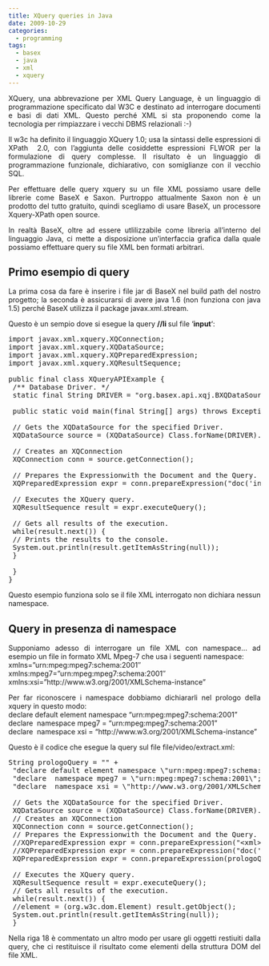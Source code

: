 ```yaml
---
title: XQuery queries in Java
date: 2009-10-29
categories:
  - programming
tags:
  - basex
  - java
  - xml
  - xquery
---
```

<p style="text-align: justify;">
  XQuery, una abbrevazione per XML Query Language, è un linguaggio di programmazione specificato dal W3C e destinato ad interrogare documenti e basi di dati XML. Questo perché XML si sta proponendo come la tecnologia per rimpiazzare i vecchi DBMS relazionali :-)
</p>

<p style="text-align: justify;">
  Il w3c ha definito il linguaggio XQuery 1.0; usa la sintassi delle espressioni di XPath  2.0, con l&#8217;aggiunta delle cosiddette espressioni FLWOR per la formulazione di query complesse. Il risultato è un linguaggio di programmazione funzionale, dichiarativo, con somiglianze con il vecchio SQL.
</p>

<p style="text-align: justify;">
  Per effettuare delle query xquery su un file XML possiamo usare delle librerie come BaseX e Saxon. Purtroppo attualmente Saxon non è un prodotto del tutto gratuito, quindi scegliamo di usare BaseX, un processore Xquery-XPath open source.
</p>

<p style="text-align: justify;">
  <!--more-->In realtà BaseX, oltre ad essere utlilizzabile come libreria all&#8217;interno del linguaggio Java, ci mette a disposizione un&#8217;interfaccia grafica dalla quale possiamo effettuare query su file XML ben formati arbitrari.
</p>

<h2 style="text-align: justify;">
  Primo esempio di query
</h2>

<p style="text-align: justify;">
  La prima cosa da fare è inserire i file jar di BaseX nel build path del nostro progetto; la seconda è assicurarsi di avere java 1.6 (non funziona con java 1.5) perché BaseX utilizza il package javax.xml.stream.
</p>

<p style="text-align: justify;">
  Questo è un sempio dove si esegue la query <strong>//li </strong>sul file &#8216;<strong>input</strong>&#8216;:
</p>

<pre lang="java">import javax.xml.xquery.XQConnection;
import javax.xml.xquery.XQDataSource;
import javax.xml.xquery.XQPreparedExpression;
import javax.xml.xquery.XQResultSequence;

public final class XQueryAPIExample {
 /** Database Driver. */
 static final String DRIVER = "org.basex.api.xqj.BXQDataSource";

 public static void main(final String[] args) throws Exception {

 // Gets the XQDataSource for the specified Driver.
 XQDataSource source = (XQDataSource) Class.forName(DRIVER).newInstance();

 // Creates an XQConnection
 XQConnection conn = source.getConnection();

 // Prepares the Expressionwith the Document and the Query.
 XQPreparedExpression expr = conn.prepareExpression("doc('input')//li");

 // Executes the XQuery query.
 XQResultSequence result = expr.executeQuery();

 // Gets all results of the execution.
 while(result.next()) {
 // Prints the results to the console.
 System.out.println(result.getItemAsString(null));
 }

 }
}</pre>

<p style="text-align: justify;">
  Questo esempio funziona solo se il file XML interrogato non dichiara nessun namespace.
</p>

<h2 style="text-align: justify;">
  Query in presenza di namespace
</h2>

<p style="text-align: justify;">
  Supponiamo adesso di interrogare un file XML con namespace&#8230; ad esempio un file in formato XML Mpeg-7 che usa i seguenti namespace:<br /> xmlns=&#8221;urn:mpeg:mpeg7:schema:2001&#8243;<br /> xmlns:mpeg7=&#8221;urn:mpeg:mpeg7:schema:2001&#8243;<br /> xmlns:xsi=&#8221;http://www.w3.org/2001/XMLSchema-instance&#8221;
</p>

<p style="text-align: justify;">
  Per far riconoscere i namespace dobbiamo dichiararli nel prologo della xquery in questo modo:<br /> declare default element namespace &#8220;urn:mpeg:mpeg7:schema:2001&#8221;<br /> declare  namespace mpeg7 = &#8220;urn:mpeg:mpeg7:schema:2001&#8221;<br /> declare  namespace xsi = &#8220;http://www.w3.org/2001/XMLSchema-instance&#8221;
</p>

<p style="text-align: justify;">
  Questo è il codice che esegue la query sul file file/video/extract.xml:
</p>

<pre lang="java">String prologoQuery = "" +
 "declare default element namespace \"urn:mpeg:mpeg7:schema:2001\"; " +
 "declare  namespace mpeg7 = \"urn:mpeg:mpeg7:schema:2001\"; " +
 "declare  namespace xsi = \"http://www.w3.org/2001/XMLSchema-instance\"; ";

 // Gets the XQDataSource for the specified Driver.
 XQDataSource source = (XQDataSource) Class.forName(DRIVER).newInstance();
 // Creates an XQConnection
 XQConnection conn = source.getConnection();
 // Prepares the Expressionwith the Document and the Query.
 //XQPreparedExpression expr = conn.prepareExpression("&lt;xml&gt;1 + 2 = { 1+2 }&lt;/xml&gt;/text()");
 //XQPreparedExpression expr = conn.prepareExpression("doc('file/video/20090201_video_15213221.xml')//meta");
 XQPreparedExpression expr = conn.prepareExpression(prologoQuery + " doc('file/video/extract.xml')//Name");

 // Executes the XQuery query.
 XQResultSequence result = expr.executeQuery();
 // Gets all results of the execution.
 while(result.next()) {
 //element = (org.w3c.dom.Element) result.getObject();
 System.out.println(result.getItemAsString(null));
 }</pre>

<p style="text-align: justify;">
  Nella riga 18 è commentato un altro modo per usare gli oggetti restiuiti dalla query, che ci restituisce il risultato come elementi della struttura DOM del file XML.
</p>
